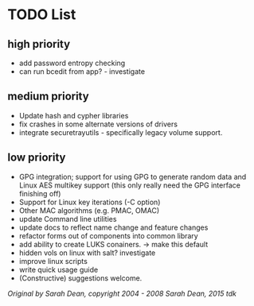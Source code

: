 # TODO List
## high priority

* add password entropy checking
* can run bcedit from app? - investigate

## medium priority

* Update hash and cypher libraries
* fix crashes in some alternate versions of drivers
* integrate securetrayutils - specifically legacy volume support.

## low priority

* GPG integration; support for using GPG to generate random data and Linux AES multikey support (this only really need the GPG interface finishing off)
* Support for Linux key iterations (-C option)
* Other MAC algorithms (e.g. PMAC, OMAC)
* update Command line utilities
* update docs to reflect name change and feature changes
* refactor forms out of components into common library	
* add ability to create LUKS conainers. -> make this default 
* hidden vols on linux with salt? investigate
* improve linux scripts
* write quick usage guide
* (Constructive) suggestions welcome.

_Original by Sarah Dean, copyright 2004 - 2008 Sarah Dean, 2015 tdk_
